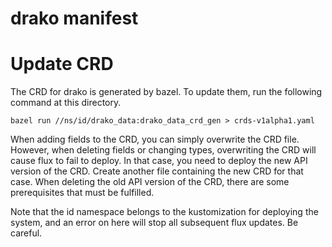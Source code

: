 # drako manifest


# Update CRD
The CRD for drako is generated by bazel. To update them, run the following command at this directory.
```
bazel run //ns/id/drako_data:drako_data_crd_gen > crds-v1alpha1.yaml
```

When adding fields to the CRD, you can simply overwrite the CRD file.
However, when deleting fields or changing types, overwriting the CRD will cause flux to fail to deploy.
In that case, you need to deploy the new API version of the CRD. Create another file containing the new CRD for that case.
When deleting the old API version of the CRD, there are some prerequisites that must be fulfilled. 

Note that the id namespace belongs to the kustomization for deploying the system, and an error on here will stop all subsequent flux updates. Be careful.

